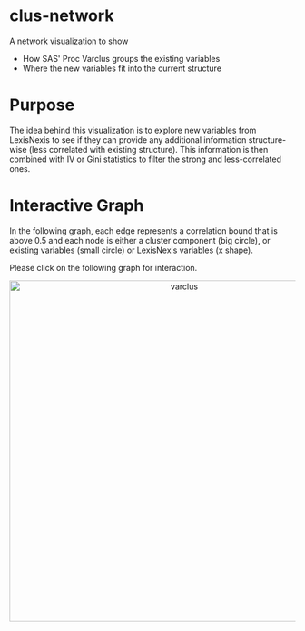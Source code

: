 # clus-network
A network visualization to show
* How SAS' Proc Varclus groups the existing variables 
* Where the new variables fit into the current structure

# Purpose
The idea behind this visualization is to explore new variables from LexisNexis to see if they can provide any additional information structure-wise (less correlated with existing structure). This information is then combined with IV or Gini statistics to filter the strong and less-correlated ones.

# Interactive Graph
In the following graph, each edge represents a correlation bound that is above 0.5 and each node is either a cluster component (big circle), or existing variables (small circle) or LexisNexis variables (x shape).

Please click on the following graph for interaction.

<div>
    <a href="https://plot.ly/~jingmin1987/2/?share_key=1NeKzz7Di6fh2akYdiYh35" target="_blank" title="varclus" style="display: block; text-align: center;"><img src="https://plot.ly/~jingmin1987/2.png?share_key=1NeKzz7Di6fh2akYdiYh35" alt="varclus" style="max-width: 100%;width: 600px;"  width="600" onerror="this.onerror=null;this.src='https://plot.ly/404.png';" /></a>
    <script data-plotly="jingmin1987:2" sharekey-plotly="1NeKzz7Di6fh2akYdiYh35" src="https://plot.ly/embed.js" async></script>
</div>
